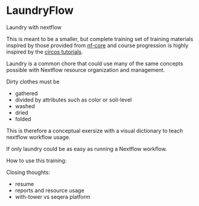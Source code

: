 # LaundryFlow
Laundry with nextflow

This is meant to be a smaller, but complete training set of training materials inspired by those provided from [nf-core](https://github.com/nextflow-io/training) and course progression is highly inspired by the [circos tutorials](https://circos.ca/tutorials/lessons/).

Laundry is a common chore that could use many of the same concepts possible with Nextflow resource organization and management. 

Dirty clothes must be
- gathered
- divided by attributes such as color or soil-level
- washed
- dried
- folded

This is therefore a conceptual exersize with a visual dictionary to teach nextflow workflow usage.


If only laundry could be as easy as running a Nextflow workflow.

How to use this training:

Closing thoughts:
- resume
- reports and resource usage
- with-tower vs seqera platform
